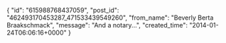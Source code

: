  {
   "id": "615988768437059",
   "post_id": "462493170453287_471533439549260",
   "from_name": "Beverly Berta Braakschmack",
   "message": "And a notary...",
   "created_time": "2014-01-24T06:06:16+0000"
 }
